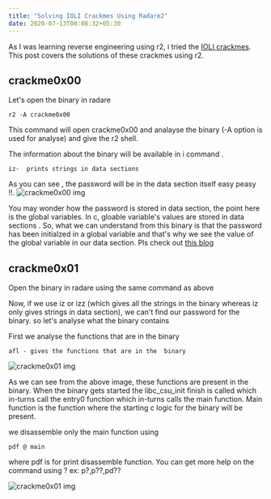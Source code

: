 ```yaml
---
title: "Solving IOLI Crackmes Using Radare2"
date: 2020-07-13T00:08:32+05:30
---
```


As I was learning reverse engineering using r2, i tried the [IOLI crackmes]("https://github.com/Maijin/radare2-workshop-2015/tree/master/IOLI-crackme/bin-linux"). This post covers the solutions of these crackmes using r2.

## crackme0x00

Let's open the binary in radare

`r2 -A crackme0x00`

This command will open crackme0x00 and analayse the binary (-A option is used for analyse) and give the r2 shell.

The information about the binary will be available in i command .

`iz-  prints strings in data sections`

As you can see , the password will be in the data section itself easy peasy !!.
![crackme0x00 img](/img/main/ioli-r2/crackme0x00_0.png)

You may wonder how the password is stored in data section, the point here is the global variables. In c, gloable variable's values are stored in data sections . So, what we can understand from this binary is that the password has been initialzed in a global variable and that's why we see the value of the global variable in our data section. Pls check out [this blog]("https://www.geeksforgeeks.org/memory-layout-of-c-program/")

## crackme0x01

Open the binary in radare using the same command as above

Now, if we use iz or izz (which gives all the strings in the binary whereas iz only gives strings in data section), we can't find our password for the binary. so let's analyse what the binary contains 

First we analyse the functions that are in the binary

`afl - gives the functions that are in the  binary`

![crackme0x01 img](/img/main/ioli-r2/crackme0x01_0.png)

As we can see from the above image, these functions are present in the binary. When the binary gets started the libc_csu_init finish is called which in-turns call the entry0 function which in-turns calls the main function. Main function is the function where the starting c logic for the binary will be present.

we disassemble only the main function using 

`pdf @ main`

where pdf is for print disassemble function. You can get more help on the command using ? ex: p?,p??,pd?? 

![crackme0x01 img](/img/main/ioli-r2/crackme0x01_1.png)



